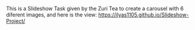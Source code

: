 This is a Slideshow Task given by the Zuri Tea to create a carousel with 6 diferent images,
and here is the view: 
https://ilyas1105.github.io/Slideshow-Project/
